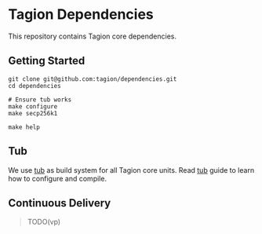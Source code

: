 # Tagion Dependencies

This repository contains Tagion core dependencies.

## Getting Started

```
git clone git@github.com:tagion/dependencies.git
cd dependencies

# Ensure tub works
make configure
make secp256k1

make help
```

## Tub

We use [tub](https://github.com/tagion/tub) as build system for all Tagion core units. Read [tub](https://github.com/tagion/tub) guide to learn how to configure and compile.

## Continuous Delivery

> TODO(vp)
